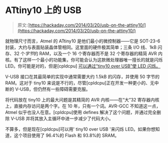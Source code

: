 # ATtiny10 上的 USB

> 原文:[https://hackaday.com/2014/03/20/usb-on-the-attiny10/](https://hackaday.com/2014/03/20/usb-on-the-attiny10/)

就物理尺寸而言，Atmel 的 ATtiny10 是他们最小的微控制器——它是 SOT-23-6 封装，大约与表面贴装晶体管相同。这里面的硬件极其简单；三条 I/O 线、1kB 闪存、32 个*字节*的 RAM，以及一个 16 个寄存器而不是 32 个寄存器的精简 AVR 内核。有了这样一个最小的功能集，你可能会认为这款微处理器唯一擅长的就是闪烁 LED。你可能是对的，但是[cpldcpu] [可以通过“tiny10 over USB”使 LED 闪烁。](http://cpldcpu.wordpress.com/2014/03/19/%C2%B5-wire-usb-on-an-attiny-10/)

V-USB 接口在其最简单的实现中通常需要大约 1.5kB 的闪存，并使用 50 字节的 RAM。这对于 tiny10 来说是不行的，尽管[cpldcpu]正在开发一种更小的、无中断的 V-USB，但仍然有一些障碍需要克服。

将代码放在 tiny10 上的最大问题是其精简的 AVR 内核——在“大”32 寄存器内核上，直接内存访问是两个字。在 10 年，只有一个词。AVR-GCC 不知道这一点，Atmel 似乎也没人在意。[cpldcpu]使用 defines 解决了这个问题，并通过完全删除 V-USB 并将其放入主循环中进一步减少了代码大小。

不算多，但是现在[cpldcpu]可以用' tiny10 over USB '来闪烁 LED。如果你想知道，这个项目使用了 96.4%的 Flash 和 93.8%的 SRAM。